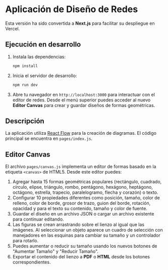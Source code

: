 # Aplicación de Diseño de Redes

Esta versión ha sido convertida a **Next.js** para facilitar su despliegue en Vercel.

## Ejecución en desarrollo

1. Instala las dependencias:
   ```bash
   npm install
   ```
2. Inicia el servidor de desarrollo:
   ```bash
   npm run dev
   ```
3. Abre tu navegador en `http://localhost:3000` para interactuar con el editor de redes.
   Desde el menú superior puedes acceder al nuevo **Editor Canvas** para crear y guardar diseños de formas geométricas.

## Descripción

La aplicación utiliza [React Flow](https://reactflow.dev/) para la creación de diagramas.
El código principal se encuentra en `pages/index.js`.

## Editor Canvas

El archivo `pages/canvas.js` implementa un editor de formas basado en la etiqueta
`<canvas>` de HTML5. Desde este editor puedes:

1. Agregar hasta 15 formas geométricas populares (rectángulo, cuadrado, círculo,
   elipse, triángulo, rombo, pentágono, hexágono, heptágono, octágono, estrella,
   trapecio, paralelogramo, flecha y corazón) o texto.
2. Configurar 10 propiedades diferentes como posición, tamaño, color de relleno,
   color de borde, grosor de trazo, guion del borde, rotación, opacidad y para el
   texto su contenido, tamaño y color de fuente.
3. Guardar el diseño en un archivo JSON o cargar un archivo existente para
   continuar editando.
4. Las figuras se crean arrastrando sobre el lienzo al igual que las imágenes. Al seleccionar un objeto aparece un cuadro de selección con manejadores en las esquinas para cambiar su tamaño y un controlador para rotarlo.
5. Puedes aumentar o reducir su tamaño usando los nuevos botones de "Aumentar Tamaño" y "Reducir Tamaño".
6. Exportar el contenido del lienzo a **PDF** o **HTML** desde los botones correspondientes.
